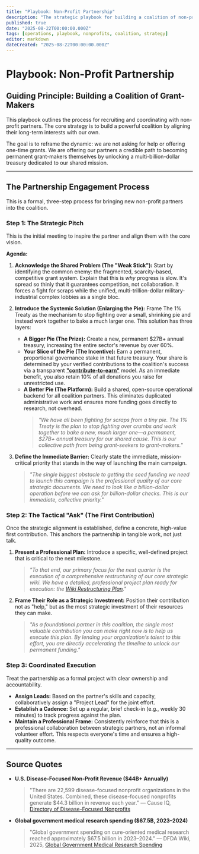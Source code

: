 ```yaml
---
title: "Playbook: Non-Profit Partnership"
description: "The strategic playbook for building a coalition of non-profit partners to help ratify The 1% Treaty."
published: true
date: "2025-08-22T00:00:00.000Z"
tags: [operations, playbook, nonprofits, coalition, strategy]
editor: markdown
dateCreated: "2025-08-22T00:00:00.000Z"
---
```


# Playbook: Non-Profit Partnership

## Guiding Principle: Building a Coalition of Grant-Makers

This playbook outlines the process for recruiting and coordinating with non-profit partners. The core strategy is to build a powerful coalition by aligning their long-term interests with our own.

The goal is to reframe the dynamic: we are not asking for help or offering one-time grants. We are offering our partners a credible path to becoming permanent grant-makers themselves by unlocking a multi-billion-dollar treasury dedicated to our shared mission.

---

## The Partnership Engagement Process

This is a formal, three-step process for bringing new non-profit partners into the coalition.

### Step 1: The Strategic Pitch

This is the initial meeting to inspire the partner and align them with the core vision.

**Agenda:**

1.  **Acknowledge the Shared Problem (The "Weak Stick"):** Start by identifying the common enemy: the fragmented, scarcity-based, competitive grant system. Explain that this is _why_ progress is slow. It's spread so thinly that it guarantees competition, not collaboration. It forces a fight for scraps while the unified, multi-trillion-dollar military-industrial complex lobbies as a single bloc.

2.  **Introduce the Systemic Solution (Enlarging the Pie):** Frame The 1% Treaty as the mechanism to stop fighting over a small, shrinking pie and instead work together to bake a much larger one. This solution has three layers:
    - **A Bigger Pie (The Prize):** Create a new, permanent \$27B+ annual treasury, increasing the entire sector's revenue by over 60%.
    - **Your Slice of the Pie (The Incentive):** Earn a permanent, proportional governance stake in that future treasury. Your share is determined by your verified contributions to the coalition's success via a transparent **["contribute-to-earn"](../community/nonprofit-partnership-incentives.md)** model. As an immediate benefit, you also retain 10% of all donations you raise for unrestricted use.
    - **A Better Pie (The Platform):** Build a shared, open-source operational backend for all coalition partners. This eliminates duplicated administrative work and ensures more funding goes directly to research, not overhead.
      > _"We have all been fighting for scraps from a tiny pie. The 1% Treaty is the plan to stop fighting over crumbs and work together to bake a new, much larger one—a permanent, \$27B+ annual treasury for our shared cause. This is our collective path from being grant-seekers to grant-makers."_

3.  **Define the Immediate Barrier:** Clearly state the immediate, mission-critical priority that stands in the way of launching the main campaign.
    > _"The single biggest obstacle to getting the seed funding we need to launch this campaign is the professional quality of our core strategic documents. We need to look like a billion-dollar operation before we can ask for billion-dollar checks. This is our immediate, collective priority."_

### Step 2: The Tactical "Ask" (The First Contribution)

Once the strategic alignment is established, define a concrete, high-value first contribution. This anchors the partnership in tangible work, not just talk.

1.  **Present a Professional Plan:** Introduce a specific, well-defined project that is critical to the next milestone.

    > _"To that end, our primary focus for the next quarter is the execution of a comprehensive restructuring of our core strategic wiki. We have a detailed, professional project plan ready for execution: the [Wiki Restructuring Plan](./wiki-restructuring-plan.md)."_

2.  **Frame Their Role as a Strategic Investment:** Position their contribution not as "help," but as the most strategic investment of their resources they can make.
    > _"As a foundational partner in this coalition, the single most valuable contribution you can make right now is to help us execute this plan. By lending your organization's talent to this effort, you are directly accelerating the timeline to unlock our permanent funding."_

### Step 3: Coordinated Execution

Treat the partnership as a formal project with clear ownership and accountability.

- **Assign Leads:** Based on the partner's skills and capacity, collaboratively assign a "Project Lead" for the joint effort.
- **Establish a Cadence:** Set up a regular, brief check-in (e.g., weekly 30 minutes) to track progress against the plan.
- **Maintain a Professional Frame:** Consistently reinforce that this is a professional collaboration between strategic partners, not an informal volunteer effort. This respects everyone's time and ensures a high-quality outcome.

---

## Source Quotes

<a id="us-nonprofit-revenue"></a>

- **U.S. Disease-Focused Non-Profit Revenue (\$44B+ Annually)**
  > "There are 22,599 disease-focused nonprofit organizations in the United States. Combined, these disease-focused nonprofits generate \$44.3 billion in revenue each year."
  > — Cause IQ, [Directory of Disease-Focused Nonprofits](https://www.causeiq.com/directory/disease-focused-nonprofits-list/)

<a id="global-gov-med-research-spending"></a>

- **Global government medical research spending (\$67.5B, 2023–2024)**
  > "Global government spending on cure-oriented medical research reached approximately \$67.5 billion in 2023–2024."
  > — DFDA Wiki, 2025, [Global Government Medical Research Spending](../reference/global-government-medical-research-spending.md)
